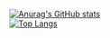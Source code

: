 <!-- [![GitHub stats](https://github-readme-stats.vercel.app/api?username=DeSu0556&?count_private=true&title_color=CC88BB&text_color=885566&bg_color=20,F2FBFF,E6F8FF,FFE6EB,FFF2F5)](https://github.com/anuraghazra/github-readme-stats)
[![Top Langs](https://github-readme-stats.vercel.app/api/top-langs/?username=DeSu0556&layout=compact&title_color=CC88BB&text_color=885566&bg_color=20,F2FBFF,E6F8FF,FFE6EB,FFF2F5)](https://github.com/anuraghazra/github-readme-stats) -->

[![Anurag's GitHub stats](https/github-readme-stats.vercel.app/api?username=DeSu0556&count_private=true&show_icons=true&include_all_commits=true&theme=vue)](https/github.com/anuraghazra/github-readme-stats)  
[![Top Langs](https/github-readme-stats.vercel.app/api/top-langs/?username=DeSu0556&layout=compact&theme=vue)](https/github.com/anuraghazra/github-readme-stats)
